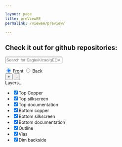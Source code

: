 ```yaml
---

layout: page
title: preViewEE
permalink: /viewee/preview/

---
```


## Check it out for github repositories:

<link rel="stylesheet" type="text/css" href="../../vieweejs/styles/font.css" />
<link rel="stylesheet" type="text/css" href="../../vieweejs/styles/style.css" />
<link rel="stylesheet" type="text/css" href="../../vieweejs/styles/browser.css" />

<script type="text/javascript" src="../../vieweejs/lib/object-assign.js"></script>
<script type="text/javascript" src="../../vieweejs/lib/minivents.js"></script>
<script type="text/javascript" src="../../vieweejs/lib/htmlel.js"></script>

<script type="text/javascript" src="../../vieweejs/lib/FontLoader.js"></script>

<script type="text/javascript" src="../../vieweejs/src/eagle_xml_parser.js"></script>
<script type="text/javascript" src="../../vieweejs/src/kicad_pcb_parser.js"></script>
<script type="text/javascript" src="../../vieweejs/src/geda_parser.js"></script>

<script type="text/javascript" src="../../vieweejs/src/renderer.js"></script>
<script type="text/javascript" src="../../vieweejs/src/canvas_renderer.js"></script>
<script type="text/javascript" src="../../vieweejs/src/svg_renderer.js"></script>

<script type="text/javascript" src="../../vieweejs/src/vieweejs"></script>

<script type="text/javascript" src="../../vieweejs/src/interface.js"></script>

<script type="text/javascript" src="../../vieweejs/src/browser.js"></script>

<div style="font-family: vector; visibility: hidden; position: absolute; opacity: .01"> </div>
<div class="viewee-wrapper">
<div class="search">
<form class="search">
<input type="text" name="searchInput" placeholder="Search for Eagle/Kicad/gEDA" />
</form>
<ul class="results">
</ul>
</div>
<div class="viewee">
<div id="hintsbox">
<p><span id="hintstitle"></span> <span id="hintstext"></span></p>
</div>
<form class="controls" style="background-color: transparent;">
<div class="split">
<input type="radio" id="side-front" value="front" name="side" checked="true"/>
<label for="side-front">Front</label>
<input type="radio" id="side-back" value="back" name="side"/>
<label for="side-back">Back</label>
</div>
<div class="split">
<button type="button" class="button zoomIn" id="zoominbutton">+</button>
<button type="button" class="button zoomOut" id="zoomoutbutton">-</button>
</div>
<div class="button dropdown" id="showlayerbutton">
Layers...
<ul class="layers">
<li><input type="checkbox" checked="checked" id="SHOW_LAYER_CB_5" onclick="toggleLayer(5);"/>Top Copper</li>
<li><input type="checkbox" checked="checked" id="SHOW_LAYER_CB_6" onclick="toggleLayer(6);"/>Top silkscreen</li>
<li><input type="checkbox" checked="checked" id="SHOW_LAYER_CB_7" onclick="toggleLayer(7);"/>Top documentation</li>
<li><input type="checkbox" checked="checked" id="SHOW_LAYER_CB_1" onclick="toggleLayer(1);"/>Bottom copper</li>
<li><input type="checkbox" checked="checked" id="SHOW_LAYER_CB_2" onclick="toggleLayer(2);"/>Bottom silkscreen</li>
<li><input type="checkbox" checked="checked" id="SHOW_LAYER_CB_3" onclick="toggleLayer(3);"/>Bottom documentation</li>
<li><input type="checkbox" checked="checked" id="SHOW_LAYER_CB_9" onclick="toggleLayer(9);"/>Outline</li>
<li><input type="checkbox" checked="checked" id="SHOW_LAYER_CB_8" onclick="toggleLayer(8);"/>Vias</li>
<li><input type="checkbox" checked="checked" id="SHOW_LAYER_CB_4" onclick="toggleLayer(4);"/>Dim backside</li>
</ul>
</div>
</form>
<div class="hcenter">
<div class="vcenter">

<!--

<canvas class="canvas" width="800" height="600"></canvas>
-->
<svg class="canvas"></svg>

</div>
</div>
</div>
</div>
